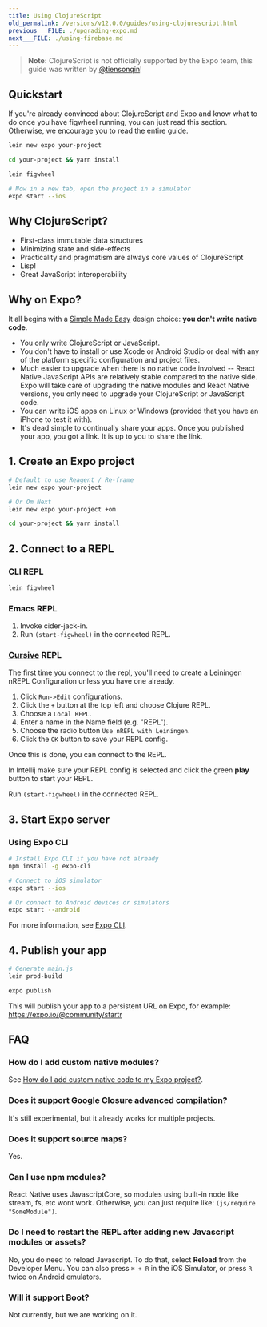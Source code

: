 ```yaml
---
title: Using ClojureScript
old_permalink: /versions/v12.0.0/guides/using-clojurescript.html
previous___FILE: ./upgrading-expo.md
next___FILE: ./using-firebase.md
---
```


> **Note:** ClojureScript is not officially supported by the Expo team, this guide was written by [@tiensonqin](https://github.com/tiensonqin)!

## Quickstart

If you're already convinced about ClojureScript and Expo and know what to do once you have figwheel running, you can just read this section. Otherwise, we encourage you to read the entire guide.

```sh
lein new expo your-project

cd your-project && yarn install

lein figwheel

# Now in a new tab, open the project in a simulator
expo start --ios
```

## Why ClojureScript?

- First-class immutable data structures
- Minimizing state and side-effects
- Practicality and pragmatism are always core values of ClojureScript
- Lisp!
- Great JavaScript interoperability

## Why on Expo?

It all begins with a [Simple Made Easy](https://www.infoq.com/presentations/Simple-Made-Easy) design choice: **you don't write native code**.

- You only write ClojureScript or JavaScript.
- You don't have to install or use Xcode or Android Studio or deal with any of the platform specific configuration and project files.
- Much easier to upgrade when there is no native code involved -- React Native JavaScript APIs are relatively stable compared to the native side. Expo will take care of upgrading the native modules and React Native versions, you only need to upgrade your ClojureScript or JavaScript code.
- You can write iOS apps on Linux or Windows (provided that you have an iPhone to test it with).
- It's dead simple to continually share your apps. Once you published your app, you got a link. It is up to you to share the link.

## 1. Create an Expo project

```sh
# Default to use Reagent / Re-frame
lein new expo your-project

# Or Om Next
lein new expo your-project +om

cd your-project && yarn install
```

## 2. Connect to a REPL

### CLI REPL

```sh
lein figwheel
```

### Emacs REPL

1.  Invoke cider-jack-in.
2.  Run `(start-figwheel)` in the connected REPL.

### [Cursive](https://cursive-ide.com/) REPL

The first time you connect to the repl, you'll need to create a Leiningen nREPL Configuration unless you have one already.

1.  Click `Run->Edit` configurations.
2.  Click the `+` button at the top left and choose Clojure REPL.
3.  Choose a `Local REPL`.
4.  Enter a name in the Name field (e.g. "REPL").
5.  Choose the radio button `Use nREPL with Leiningen`.
6.  Click the `OK` button to save your REPL config.

Once this is done, you can connect to the REPL.

In Intellij make sure your REPL config is selected and click the green **play** button to start your REPL.

Run `(start-figwheel)` in the connected REPL.

## 3. Start Expo server

### Using Expo CLI

```sh
# Install Expo CLI if you have not already
npm install -g expo-cli

# Connect to iOS simulator
expo start --ios

# Or connect to Android devices or simulators
expo start --android
```

For more information, see [Expo CLI](../workflow/expo-cli.md).

## 4. Publish your app

```sh
# Generate main.js
lein prod-build

expo publish
```

This will publish your app to a persistent URL on Expo, for example: <https://expo.io/@community/startr>

## FAQ

### How do I add custom native modules?

See [How do I add custom native code to my Expo project?](../introduction/faq.md#faq).

### Does it support Google Closure advanced compilation?

It's still experimental, but it already works for multiple projects.

### Does it support source maps?

Yes.

### Can I use npm modules?

React Native uses JavascriptCore, so modules using built-in node like stream, fs, etc wont work. Otherwise, you can just require like: `(js/require "SomeModule")`.

### Do I need to restart the REPL after adding new Javascript modules or assets?

No, you do need to reload Javascript. To do that, select **Reload** from the Developer Menu. You can also press `⌘ + R` in the iOS Simulator, or press `R` twice on Android emulators.

### Will it support Boot?

Not currently, but we are working on it.
